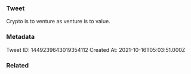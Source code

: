 ### Tweet
Crypto is to venture as venture is to value.

### Metadata
Tweet ID: 1449239643019354112
Created At: 2021-10-16T05:03:51.000Z

### Related

